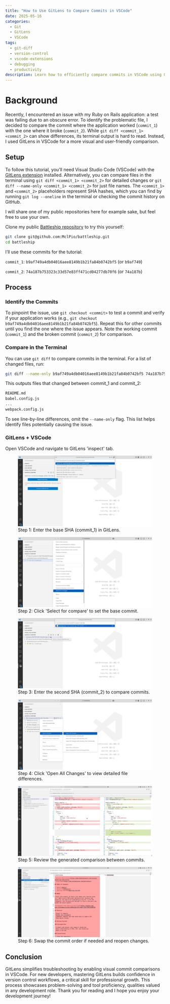 ```yaml
---
title: "How to Use GitLens to Compare Commits in VSCode"
date: 2025-05-16
categories:
  - Git
  - GitLens
  - VSCode
tags:
  - git-diff
  - version-control
  - vscode-extensions
  - debugging
  - productivity
description: Learn how to efficiently compare commits in VSCode using GitLens—a must-know skill for debugging and version control.
---
```


# Background
Recently, I encountered an issue with my Ruby on Rails application: a test was failing due to an obscure error. To identify the problematic file, I decided to compare the commit where the application worked (`commit_1`) with the one where it broke (`commit_2`). While `git diff <commit_1> <commit_2>` can show differences, its terminal output is hard to read. Instead, I used GitLens in VSCode for a more visual and user-friendly comparison.

## Setup
To follow this tutorial, you’ll need Visual Studio Code (VSCode) with the [GitLens extension](https://marketplace.visualstudio.com/items?itemName=eamodio.gitlens) installed. Alternatively, you can compare files in the terminal using `git diff <commit_1> <commit_2>` for detailed changes or `git diff --name-only <commit_1> <commit_2>` for just file names. The `<commit_1>` and `<commit_2>` placeholders represent SHA hashes, which you can find by running `git log --oneline` in the terminal or checking the commit history on GitHub.

I will share one of my public repositories here for example sake, but feel free to use your own.

Clone my public [Battleship repository](https://github.com/MclPio/battleship) to try this yourself:

```bash
git clone git@github.com:MclPio/battleship.git
cd battleship
```

I’ll use these commits for the tutorial:

`commit_1`: `b9af749a4db04016aee8149b1b21fa84b0742bf5` (or `b9af749`)

`commit_2`: `74a187b753323c33d57e83ff471cd04277db70f6` (or `74a187b`)

## Process

### Identify the Commits
To pinpoint the issue, use `git checkout <commit>` to test a commit and verify if your application works (e.g., `git checkout b9af749a4db04016aee8149b1b21fa84b0742bf5`). Repeat this for other commits until you find the one where the issue appears. Note the working commit (`commit_1`) and the broken commit (`commit_2`) for comparison.

### Compare in the Terminal
You can use `git diff` to compare commits in the terminal. For a list of changed files, run:
```bash
git diff --name-only b9af749a4db04016aee8149b1b21fa84b0742bf5 74a187b753323c33d57e83ff471cd04277db70f6
```

This outputs files that changed between commit_1 and commit_2:
```bash
README.md
babel.config.js
...
webpack.config.js
```

To see line-by-line differences, omit the `--name-only` flag. This list helps identify files potentially causing the issue.

### GitLens + VSCode
Open VSCode and navigate to GitLens 'inspect' tab.

<figure>
  <img src="/assets/img/2025-05-16-gitlens-first-commit.png" alt="Entering the base SHA in GitLens">
  <figcaption>Step 1: Enter the base SHA (commit_1) in GitLens.</figcaption>
</figure>
<figure>
  <img src="/assets/img/2025-05-16-gitlens-select-for-compare.png" alt="Selecting commit for comparison in GitLens">
  <figcaption>Step 2: Click 'Select for compare' to set the base commit.</figcaption>
</figure>
<figure>
  <img src="/assets/img/2025-05-16-selecting-second-commit.png" alt="Entering the second commit SHA in GitLens">
  <figcaption>Step 3: Enter the second SHA (commit_2) to compare commits.</figcaption>
</figure>
<figure>
  <img src="/assets/img/2025-05-16-comparing-all-changes.png" alt="Viewing the comparison in GitLens">
  <figcaption>Step 4: Click 'Open All Changes' to view detailed file differences.</figcaption>
</figure>
<figure>
  <img src="/assets/img/2025-05-16-seeing-file-content-changes.png" alt="Opening all file changes in GitLens">
  <figcaption>Step 5: Review the generated comparison between commits.</figcaption>
</figure>
<figure>
  <img src="/assets/img/2025-05-16-swapping-comparisions.png" alt="Swapping commit comparison order in GitLens">
  <figcaption>Step 6: Swap the commit order if needed and reopen changes.</figcaption>
</figure>

## Conclusion
GitLens simplifies troubleshooting by enabling visual commit comparisons in VSCode. For new developers, mastering GitLens builds confidence in version control workflows, a critical skill for professional growth. This process showcases problem-solving and tool proficiency, qualities valued in any development role. Thank you for reading and I hope you enjoy your development journey!